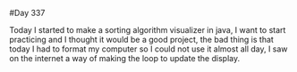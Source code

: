 #Day 337

Today I started to make a sorting algorithm visualizer in java, I want to start practicing and I thought it would be a good project, the bad thing is that today I had to format my computer so I could not use it almost all day, I saw on the internet a way of making the loop to update the display.